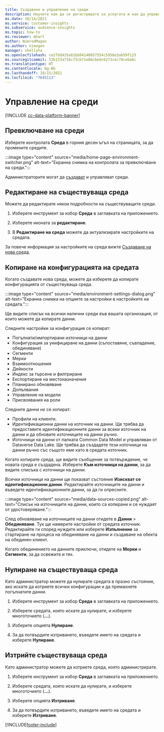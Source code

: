```yaml
---
title: Създаване и управление на среди
description: Научете как да се регистрирате за услугата и как да управлявате среди.
ms.date: 10/14/2021
ms.service: customer-insights
ms.subservice: audience-insights
ms.topic: how-to
ms.reviewer: mhart
author: NimrodMagen
ms.author: nimagen
manager: shellyha
ms.openlocfilehash: ce2fdd435a81bb04148057554c5958e3ab59f125
ms.sourcegitcommit: 53b133a716c73cb71e8bcbedc6273cec70ceba6c
ms.translationtype: HT
ms.contentlocale: bg-BG
ms.lasthandoff: 10/15/2021
ms.locfileid: "7645113"
---
```

# <a name="manage-environments"></a>Управление на среди

[!INCLUDE [cc-data-platform-banner](../includes/cc-data-platform-banner.md)]

## <a name="switch-environments"></a>Превключване на среди

Изберете контролата **Среда** в горния десен ъгъл на страницата, за да промените средите.

:::image type="content" source="media/home-page-environment-switcher.png" alt-text="Екранна снимка на контролата за превключване на среди.":::

Администраторите могат да [създават](create-environment.md) и управляват среди.

## <a name="edit-an-existing-environment"></a>Редактиране на съществуваща среда

Можете да редактирате някои подробности на съществуващите среди.

1.  Изберете инструмент за избор **Среда** в заглавката на приложението.

2.  Изберете иконата за **редактиране**.

3. В **Редактиране на среда** можете да актуализирате настройките на средата.

За повече информация за настройките на среда вижте [Създаване на нова среда](create-environment.md).

## <a name="copy-the-environment-configuration"></a>Копиране на конфигурацията на средата

Когато създавате нова среда, можете да изберете да копирате конфигурацията от съществуваща среда. 

:::image type="content" source="media/environment-settings-dialog.png" alt-text="Екранна снимка на опциите за настройки в настройките на средата.":::

Ще видите списък на всички налични среди във вашата организация, от които можете да копирате данни.

Следните настройки за конфигурация се копират:

- Погълнати/импортирани източници на данни
- Конфигурация за унифициране на данни (съпоставяне, съвпадение, обединяване)
- Сегменти
- Мерки
- Взаимоотношения
- Дейности
- Индекс за търсене и филтриране
- Експортиране на местоназначения
- Планирано обновяване
- Допълвания
- Управление на модели
- Присвоявания на роли

Следните данни *не* се копират:

- Профили на клиенти.
- Идентификационни данни на източник на данни. Ще трябва да предоставите идентификационните данни за всеки източник на данни и да обновите източниците на данни ръчно.
- Източници на данни от папката Common Data Model и управляван от Dataverse Data Lake. Ще трябва да създадете тези източници на данни ръчно със същото име като в средата източник.

Когато копирате среда, ще видите съобщение за потвърждение, че новата среда е създадена. Изберете **Към източници на данни**, за да видите списъка с източници на данни.

Всички източници на данни ще показват състояние **Изискват се идентификационни данни**. Редактирайте източниците на данни и въведете идентификационните данни, за да ги опресните.

:::image type="content" source="media/data-sources-copied.png" alt-text="Списък на източниците на данни, които са копирани и се нуждаят от удостоверяване.":::

След обновяване на източниците на данни отидете в **Данни** > **Обединяване**. Тук ще намерите настройки от средата източник. Редактирайте ги според нуждите или изберете **Изпълнение** за стартиране на процеса на обединяване на данни и създаване на обекта на обединен клиент.

Когато обединението на данните приключи, отидете на **Мерки** и **Сегменти**, за да освежите и тях.

## <a name="reset-an-existing-environment"></a>Нулиране на съществуваща среда

Като администратор можете да нулирате средата в празно състояние, ако искате да изтриете всички конфигурации и да премахнете погълнатите данни.

1.  Изберете инструмент за избор **Среда** в заглавката на приложението. 

2.  Изберете средата, която искате да нулирате, и изберете многоточието (**...**). 

3. Изберете опцията **Нулиране**. 

4.  За да потвърдите изтриването, въведете името на средата и изберете **Нулиране**.

## <a name="delete-an-existing-environment"></a>Изтрийте съществуваща среда

Като администратор можете да изтриете среда, която администрирате.

1.  Изберете инструмент за избор **Среда** в заглавката на приложението.

2.  Изберете средата, която искате да нулирате, и изберете многоточието (**...**). 

3. Изберете опцията **Изтриване**. 

4.  За да потвърдите изтриването, въведете името на средата и изберете **Изтриване**.


[!INCLUDE[footer-include](../includes/footer-banner.md)]
